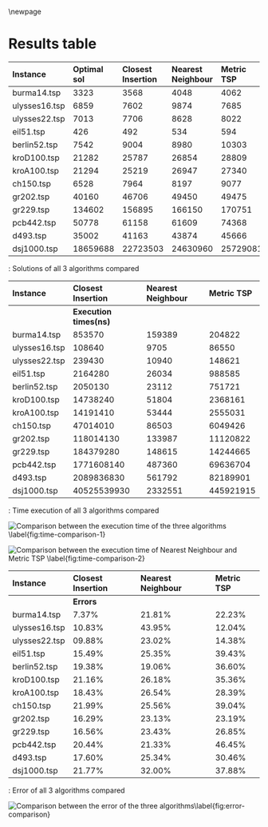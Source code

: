 \newpage

# Results table

<!-- | Instance     | Closest Insertion                ||| Nearest Neighbour             ||| Metric TSP                     |||
| :----------: | :------- | :---------- | :-------- | :------- | :------- | :-------- | :------- | :-------  | :-------- |
|              | **Sol**  | **Time**    | **Error** | **Sol**  | **Time** | **Error** | **Sol**  | **Time**  | **Error** |
| burma14.tsp  | 3568     | 853570      | 0.073729  | 4048     | 159389   | 0.218176  | 4062     | 204822    | 0.222389  |
| ulysses16.tsp| 7602     | 108640      | 0.108325  | 9874     | 9705     | 0.439568  | 7685     | 86550     | 0.120426  |
| ulysses22.tsp| 7706     | 239430      | 0.098816  | 8628     | 10940    | 0.230287  | 8022     | 148621    | 0.143876  |
| eil51.tsp    | 492      | 2164280     | 0.154930  | 534      | 26034    | 0.253521  | 594      | 988585    | 0.394366  |
| berlin52.tsp | 9004     | 2050130     | 0.193848  | 8980     | 23112    | 0.190666  | 10303    | 751721    | 0.366083  |
| kroD100.tsp  | 25787    | 14738240    | 0.211681  | 26854    | 51804    | 0.261817  | 28809    | 2368161   | 0.353679  |
| kroA100.tsp  | 25219    | 14191410    | 0.184324  | 26947    | 53444    | 0.265474  | 27340    | 2555031   | 0.283930  |
| ch150.tsp    | 7964     | 47014010    | 0.219975  | 8197     | 86503    | 0.255668  | 9077     | 6049426   | 0.390472  |
| gr202.tsp    | 46706    | 118014130   | 0.162998  | 49450    | 133987   | 0.231325  | 49475    | 11120822  | 0.231947  |
| gr229.tsp    | 156895   | 184379280   | 0.165622  | 166150   | 148615   | 0.234380  | 170751   | 14244665  | 0.268562  |
| pcb442.tsp   | 61158    | 1771608140  | 0.204419  | 61609    | 487360   | 0.213301  | 74368    | 69636704  | 0.464571  |
| d493.tsp     | 41163    | 2089836830  | 0.176019  | 43874    | 561792   | 0.253471  | 45666    | 82189901  | 0.304668  |
| dsj1000.tsp  | 22723503 | 40525539930 | 0.217786  | 24630960 | 2332551  | 0.320009  | 25729081 | 445921915 | 0.378859  |

: Contains execution time, results and error of the three algorithms -->

| Instance      | **Optimal sol** | Closest Insertion | Nearest Neighbour | Metric TSP |
| :------------ | :------- | :------- | :------- | :------- |
| burma14.tsp   | 3323     | 3568     | 4048     | 4062     |
| ulysses16.tsp | 6859     | 7602     | 9874     | 7685     |
| ulysses22.tsp | 7013     | 7706     | 8628     | 8022     |
| eil51.tsp     | 426      | 492      | 534      | 594      |
| berlin52.tsp  | 7542     | 9004     | 8980     | 10303    |
| kroD100.tsp   | 21282    | 25787    | 26854    | 28809    |
| kroA100.tsp   | 21294    | 25219    | 26947    | 27340    |
| ch150.tsp     | 6528     | 7964     | 8197     | 9077     |
| gr202.tsp     | 40160    | 46706    | 49450    | 49475    |
| gr229.tsp     | 134602   | 156895   | 166150   | 170751   |
| pcb442.tsp    | 50778    | 61158    | 61609    | 74368    |
| d493.tsp      | 35002    | 41163    | 43874    | 45666    |
| dsj1000.tsp   | 18659688 | 22723503 | 24630960 | 25729081 |

: Solutions of all 3 algorithms compared

| Instance      | Closest Insertion | Nearest Neighbour | Metric TSP |
| :------------ | :---------------- | :---------- | :-------------- |
|               | **Execution times(ns)** | | |
| burma14.tsp   | 853570      | 159389  | 204822    |
| ulysses16.tsp | 108640      | 9705    | 86550     |
| ulysses22.tsp | 239430      | 10940   | 148621    |
| eil51.tsp     | 2164280     | 26034   | 988585    |
| berlin52.tsp  | 2050130     | 23112   | 751721    |
| kroD100.tsp   | 14738240    | 51804   | 2368161   |
| kroA100.tsp   | 14191410    | 53444   | 2555031   |
| ch150.tsp     | 47014010    | 86503   | 6049426   |
| gr202.tsp     | 118014130   | 133987  | 11120822  |
| gr229.tsp     | 184379280   | 148615  | 14244665  |
| pcb442.tsp    | 1771608140  | 487360  | 69636704  |
| d493.tsp      | 2089836830  | 561792  | 82189901  |
| dsj1000.tsp   | 40525539930 | 2332551 | 445921915 |

: Time execution of all 3 algorithms compared

![Comparison between the execution time of the three algorithms \label{fig:time-comparison-1}](img/TimeComparison1.png)

![Comparison between the execution time of Nearest Neighbour and Metric TSP \label{fig:time-comparison-2}](img/TimeComparison2.png)

| Instance      | Closest Insertion | Nearest Neighbour | Metric TSP |
| :------------ | :---------------- | :---------- | :-------------- |
|               | **Errors** | | |
| burma14.tsp   | 7.37%  | 21.81% | 22.23% |
| ulysses16.tsp | 10.83% | 43.95% | 12.04% |
| ulysses22.tsp | 09.88% | 23.02% | 14.38% |
| eil51.tsp     | 15.49% | 25.35% | 39.43% |
| berlin52.tsp  | 19.38% | 19.06% | 36.60% |
| kroD100.tsp   | 21.16% | 26.18% | 35.36% |
| kroA100.tsp   | 18.43% | 26.54% | 28.39% |
| ch150.tsp     | 21.99% | 25.56% | 39.04% |
| gr202.tsp     | 16.29% | 23.13% | 23.19% |
| gr229.tsp     | 16.56% | 23.43% | 26.85% |
| pcb442.tsp    | 20.44% | 21.33% | 46.45% |
| d493.tsp      | 17.60% | 25.34% | 30.46% |
| dsj1000.tsp   | 21.77% | 32.00% | 37.88% |

: Error of all 3 algorithms compared

![Comparison between the error of the three algorithms\label{fig:error-comparison}](img/ErrorComparison.png)
